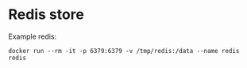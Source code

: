 # Redis store

Example redis:

    docker run --rm -it -p 6379:6379 -v /tmp/redis:/data --name redis redis
